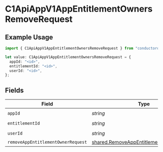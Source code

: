 # C1ApiAppV1AppEntitlementOwnersRemoveRequest

## Example Usage

```typescript
import { C1ApiAppV1AppEntitlementOwnersRemoveRequest } from "conductorone-sdk-typescript/sdk/models/operations";

let value: C1ApiAppV1AppEntitlementOwnersRemoveRequest = {
  appId: "<id>",
  entitlementId: "<id>",
  userId: "<id>",
};
```

## Fields

| Field                                                                                                     | Type                                                                                                      | Required                                                                                                  | Description                                                                                               |
| --------------------------------------------------------------------------------------------------------- | --------------------------------------------------------------------------------------------------------- | --------------------------------------------------------------------------------------------------------- | --------------------------------------------------------------------------------------------------------- |
| `appId`                                                                                                   | *string*                                                                                                  | :heavy_check_mark:                                                                                        | N/A                                                                                                       |
| `entitlementId`                                                                                           | *string*                                                                                                  | :heavy_check_mark:                                                                                        | N/A                                                                                                       |
| `userId`                                                                                                  | *string*                                                                                                  | :heavy_check_mark:                                                                                        | N/A                                                                                                       |
| `removeAppEntitlementOwnerRequest`                                                                        | [shared.RemoveAppEntitlementOwnerRequest](../../../sdk/models/shared/removeappentitlementownerrequest.md) | :heavy_minus_sign:                                                                                        | N/A                                                                                                       |